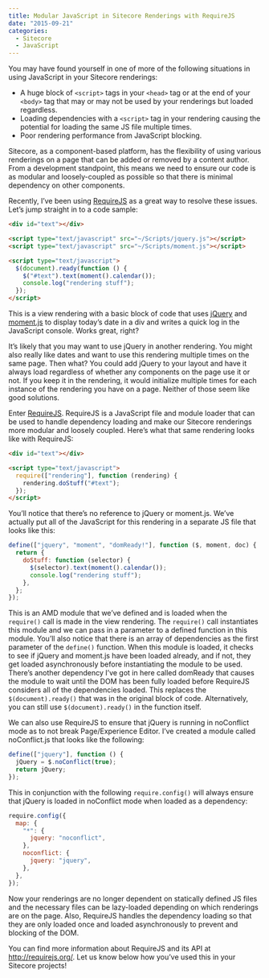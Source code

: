 ```yaml
---
title: Modular JavaScript in Sitecore Renderings with RequireJS
date: "2015-09-21"
categories:
  - Sitecore
  - JavaScript
---
```


You may have found yourself in one of more of the following situations in using JavaScript in your Sitecore renderings:

- A huge block of `<script>` tags in your `<head>` tag or at the end of your `<body>` tag that may or may not be used by your renderings but loaded regardless.
- Loading dependencies with a `<script>` tag in your rendering causing the potential for loading the same JS file multiple times.
- Poor rendering performance from JavaScript blocking.

Sitecore, as a component-based platform, has the flexibility of using various renderings on a page that can be added or removed by a content author. From a development standpoint, this means we need to ensure our code is as modular and loosely-coupled as possible so that there is minimal dependency on other components.

Recently, I’ve been using [RequireJS](http://www.requirejs.org/) as a great way to resolve these issues. Let’s jump straight in to a code sample:

```html
<div id="text"></div>

<script type="text/javascript" src="~/Scripts/jquery.js"></script>
<script type="text/javascript" src="~/Scripts/moment.js"></script>

<script type="text/javascript">
  $(document).ready(function () {
    $("#text").text(moment().calendar());
    console.log("rendering stuff");
  });
</script>
```

This is a view rendering with a basic block of code that uses [jQuery](http://jquery.com/) and [moment.js](http://momentjs.com/) to display today’s date in a div and writes a quick log in the JavaScript console. Works great, right?

It’s likely that you may want to use jQuery in another rendering. You might also really like dates and want to use this rendering multiple times on the same page. Then what? You could add jQuery to your layout and have it always load regardless of whether any components on the page use it or not. If you keep it in the rendering, it would initialize multiple times for each instance of the rendering you have on a page. Neither of those seem like good solutions.

Enter [RequireJS](http://www.requirejs.org/). RequireJS is a JavaScript file and module loader that can be used to handle dependency loading and make our Sitecore renderings more modular and loosely coupled. Here’s what that same rendering looks like with RequireJS:

```html
<div id="text"></div>

<script type="text/javascript">
  require(["rendering"], function (rendering) {
    rendering.doStuff("#text");
  });
</script>
```

You’ll notice that there’s no reference to jQuery or moment.js. We’ve actually put all of the JavaScript for this rendering in a separate JS file that looks like this:

```javascript
define(["jquery", "moment", "domReady!"], function ($, moment, doc) {
  return {
    doStuff: function (selector) {
      $(selector).text(moment().calendar());
      console.log("rendering stuff");
    },
  };
});
```

This is an AMD module that we’ve defined and is loaded when the `require()` call is made in the view rendering. The `require()` call instantiates this module and we can pass in a parameter to a defined function in this module. You’ll also notice that there is an array of dependencies as the first parameter of the `define()` function. When this module is loaded, it checks to see if jQuery and moment.js have been loaded already, and if not, they get loaded asynchronously before instantiating the module to be used. There’s another dependency I’ve got in here called domReady that causes the module to wait until the DOM has been fully loaded before RequireJS considers all of the dependencies loaded. This replaces the `$(document).ready()` that was in the original block of code. Alternatively, you can still use `$(document).ready()` in the function itself.

We can also use RequireJS to ensure that jQuery is running in noConflict mode as to not break Page/Experience Editor. I’ve created a module called noConflict.js that looks like the following:

```javascript
define(["jquery"], function () {
  jQuery = $.noConflict(true);
  return jQuery;
});
```

This in conjunction with the following `require.config()` will always ensure that jQuery is loaded in noConflict mode when loaded as a dependency:

```javascript
require.config({
  map: {
    "*": {
      jquery: "noconflict",
    },
    noconflict: {
      jquery: "jquery",
    },
  },
});
```

Now your renderings are no longer dependent on statically defined JS files and the necessary files can be lazy-loaded depending on which renderings are on the page. Also, RequireJS handles the dependency loading so that they are only loaded once and loaded asynchronously to prevent and blocking of the DOM.

You can find more information about RequireJS and its API at http://requirejs.org/. Let us know below how you’ve used this in your Sitecore projects!
